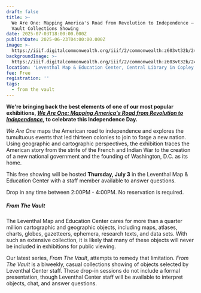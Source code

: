 ```yaml
---
draft: false
title: >-
  We Are One: Mapping America's Road from Revolution to Independence — From the
  Vault Collections Showing
date: 2025-07-03T18:00:00.000Z
publishDate: 2025-06-23T04:00:00.000Z
image: >-
  https://iiif.digitalcommonwealth.org/iiif/2/commonwealth:z603vt32b/242,284,4187,1801/1200,/0/default.jpg
backgroundImage: >-
  https://iiif.digitalcommonwealth.org/iiif/2/commonwealth:z603vt32b/242,284,4187,1801/1200,/0/default.jpg
location: 'Leventhal Map & Education Center, Central Library in Copley Square'
fee: Free
registration: ''
tags:
  - from the vault
---
```


**We're bringing back the best elements of one of our most popular exhibitions, *[We Are One: Mapping America's Road from Revolution to Independence](https://collections.leventhalmap.org/exhibits/3)*, to celebrate this Independence Day.** 

*We Are One* maps the American road to independence and explores the tumultuous events that led thirteen colonies to join to forge a new nation. Using geographic and cartographic perspectives, the exhibition traces the American story from the strife of the French and Indian War to the creation of a new national government and the founding of Washington, D.C. as its home.

This free showing will be hosted **Thursday, July 3** in the Leventhal Map & Education Center with a staff member available to answer questions.

Drop in any time between 2:00PM - 4:00PM. No reservation is required.

##### ***From The Vault***

The Leventhal Map and Education Center cares for more than a quarter million cartographic and geographic objects, including maps, atlases, charts, globes, gazetteers, ephemera, research texts, and data sets. With such an extensive collection, it is likely that many of these objects will never be included in exhibitions for public viewing.

Our latest series, *From The Vault*, attempts to remedy that limitation. *From The Vault* is a biweekly, casual collections showing of objects selected by Leventhal Center staff. These drop-in sessions do not include a formal presentation, though Leventhal Center staff will be available to interpret objects, chat, and answer questions.
